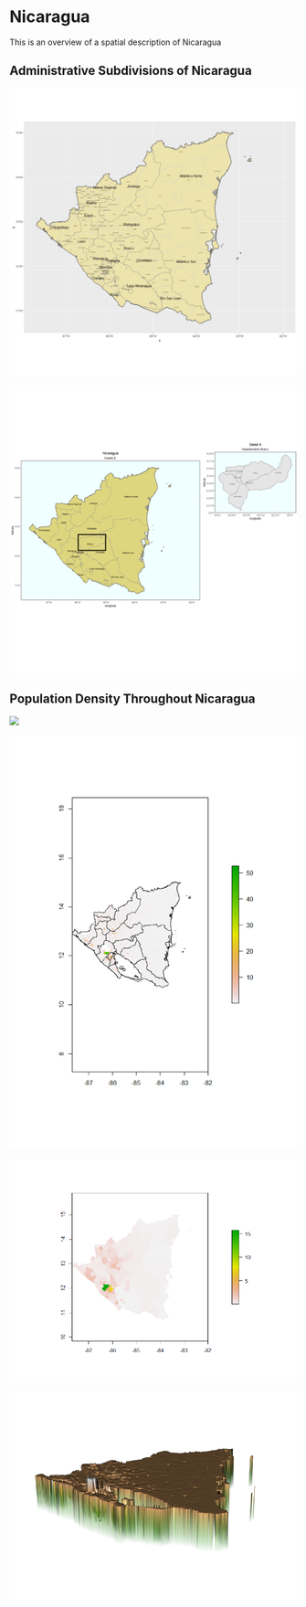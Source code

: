 # Nicaragua

This is an overview of a spatial description of Nicaragua 


## Administrative Subdivisions of Nicaragua

![](GitHubImage.png)

![](ForDaPageBitch.png)

## Population Density Throughout Nicaragua

![](nic.png)

![](Pop4Github.png)

![](Pop.Sums.png)

![](Sums3D.PNG)
